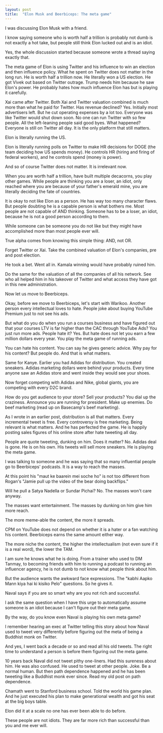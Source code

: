 ```yaml
---
layout: post
title:  "Elon Musk and Beerbiceps: The meta game"
---
```


I was discussing Elon Musk with a friend.

I know saying someone who is worth half a trillion is probably not dumb is not exactly a hot take, but people still think Elon lucked out and is an idiot.

Yes, the whole discussion started because someone wrote a thread saying exactly that.

The meta game of Elon is using Twitter and his influence to win an election and then influence policy. What he spent on Twitter does not matter in the long run. He is worth half a trillion now. He literally won a US election. He got Vivek out based on Twitter outrage. Trump needs him because he saw Elon's power. He probably hates how much influence Elon has but is playing it carefully.

Xai came after Twitter. Both Xai and Twitter valuation combined is much more than what he paid for Twitter. Has revenue declined? Yes. Initially most advertisers left. But he cut operating expenses by a lot too. Everyone was like Twitter would shut down soon. No one can run Twitter with so few people. All the left-leaning people said good byes. What happened? Everyone is still on Twitter all day. It is the only platform that still matters.

Elon is literally running the US.

Elon is literally running polls on Twitter to make HR decisions for DOGE (the team deciding how US spends money). He controls HR (hiring and firing of federal workers), and he controls spend (money is power).

And so of course Twitter does not matter. It is irrelevant now.

When you are worth half a trillion, have built multiple decacorns, you play other games. While people are thinking you are a loser, an idiot, only reached where you are because of your father's emerald mine, you are literally deciding the fate of countries.

It is okay to not like Elon as a person. He has way too many character flaws. But people doubting he is a capable person is what bothers me. Most people are not capable of AND thinking. Someone has to be a loser, an idiot, because he is not a good person according to them.

While someone can be someone you do not like but they might have accomplished more than most people ever will.

True alpha comes from knowing this simple thing: AND, not OR.

Forget Twitter or Xai. Take the combined valuation of Elon's companies, pre and post election.

He took a bet. Went all in. Kamala winning would have probably ruined him.

Do the same for the valuation of all the companies of all his network. See who all helped him in his takeover of Twitter and what access they have got in this new administration.

Now let us move to Beerbiceps.

Okay, before we move to Beerbiceps, let's start with Warikoo. Another person every intellectual loves to hate. People joke about buying YouTube Premium just to not see his ads.

But what do you do when you run a courses business and have figured out that your courses LTV is far higher than the CAC through YouTube Ads? You just run more ads. People hate it? Yes. But hate does not let you earn a few million dollars every year. You play the meta game of running ads.

You can hate his content. You can say he gives generic advice. Why pay for his content? But people do. And that is what matters.

Same for Kanye. Earlier you had Adidas for distribution. You created sneakers. Adidas marketing dollars were behind your products. Every time anyone saw an Adidas store and went inside they would see your shoes.

Now forget competing with Adidas and Nike, global giants, you are competing with every D2C brand.

How do you get audience to your store? Sell your products? You dial up the craziness. Announce you are running for president. Make up enemies. Do beef marketing (read up on Basecamp's beef marketing).

As I wrote in an earlier post, distribution is all that matters. Every incremental tweet is free. Every controversy is free marketing. Being relevant is what matters. And he has perfected the game. He is happily posting sales figures of his online store after hate tweeting all day.

People are quote tweeting, dunking on him. Does it matter? No. Adidas deal is gone. He is on his own. His tweets will sell more sneakers. He is playing the meta game.

I was talking to someone and he was saying that so many influential people go to Beerbiceps' podcasts. It is a way to reach the masses.

At this point his "maut ke baarein mei soche ho" is not too different from Rogan's "Jamie pull up the video of the bear doing backflips."

Will he pull a Satya Nadella or Sundar Pichai? No. The masses won't care anyway.

The masses want entertainment. The masses by dunking on him give him more reach.

The more meme-able the content, the more it spreads.

CPM on YouTube does not depend on whether it is a hater or a fan watching his content. Beerbiceps earns the same amount either way.

The more niche the content, the higher the intellectualism (not even sure if it is a real word), the lower the TAM.

I am sure he knows what he is doing. From a trainer who used to DM Tanmay, to becoming friends with him to running a podcast to running an influencer agency, he is not dumb to not know what people think about him.

But the audience wants the awkward face expressions. The "kabhi Aapko Mann kiya hai ki kisiko Pelo" questions. So he gives it.

Naval says if you are so smart why are you not rich and successful.

I ask the same question when I have this urge to automatically assume someone is an idiot because I can't figure out their meta game.

By the way, do you know even Naval is playing his own meta game?

I remember hearing an exec at Twitter telling this story about how Naval used to tweet very differently before figuring out the meta of being a Buddhist monk on Twitter.

And yes, I went back a decade or so and read all his old tweets. The right time to understand a person is before them figuring out the meta game.

10 years back Naval did not tweet pithy one-liners. Had this sureness about him. He was also confused. He used to tweet at other people. Joke. Be a normal human. But then path dependence happened and he has been tweeting like a Buddhist monk ever since. Read my old post on path dependence.

Chamath went to Stanford business school. Told the world his game plan. And he just executed his plan to make generational wealth and got his seat at the big boys table.

Elon did it at a scale no one has ever been able to do before.

These people are not idiots. They are far more rich than successful than you and me ever will.
